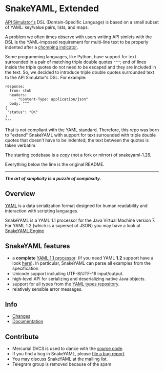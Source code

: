 # SnakeYAML, Extended #
[API Simulator's](https://apisimulator.io) DSL (Domain-Specific Language) is based on a small subset of YAML: key/value pairs, lists, and maps.

A problem we often times observe with users writing API simlets with the DSL is the YAML-imposed requirement for multi-line text to be properly indented after a [chomping indicator](https://yaml.org/spec/1.1/#chomping/).

Some programming languages, like Python, have support for text surrounded in a pair of matching triple double quotes `"""`; end of lines inside the triple quotes do not need to be escaped and they are included in the text. So, we decided to introduce triple double quotes surrounded text to the API Simulator's DSL. For example:

```
response:
  from: stub
  headers:
    - "Content-Type: application/json"
  body: """
{
 "status": "OK"
}
"""
```

That is not compliant with the YAML standard. Therefore, this repo was born to "extend" SnakeYAML with support for text surrounded with triple double quotes that doesn't have to be indented; the text between the quotes is taken verbatim.

The starting codebase is a _copy_ (not a fork or mirror) of snakeyaml-1.26.

Everything below the line is the original README.

---

***The art of simplicity is a puzzle of complexity.***

## Overview ##
[YAML](http://yaml.org) is a data serialization format designed for human readability and interaction with scripting languages.

SnakeYAML is a YAML 1.1 processor for the Java Virtual Machine version 7.
For YAML 1.2 (which is a superset of JSON) you may have a look at [SnakeYAML Engine](https://bitbucket.org/asomov/snakeyaml-engine)

## SnakeYAML features ##

* a **complete** [YAML 1.1 processor](http://yaml.org/spec/1.1/current.html). (If you need YAML **1.2** support have a look [here](https://bitbucket.org/asomov/snakeyaml-engine)). In particular, SnakeYAML can parse all examples from the specification.
* Unicode support including UTF-8/UTF-16 input/output.
* high-level API for serializing and deserializing native Java objects.
* support for all types from the [YAML types repository](http://yaml.org/type/index.html).
* relatively sensible error messages.

## Info ##
 * [Changes](https://bitbucket.org/asomov/snakeyaml/wiki/Changes)
 * [Documentation](https://bitbucket.org/asomov/snakeyaml/wiki/Documentation)

## Contribute ##
* Mercurial DVCS is used to dance with the [source code](https://bitbucket.org/asomov/snakeyaml/src).
* If you find a bug in SnakeYAML, please [file a bug report](https://bitbucket.org/asomov/snakeyaml/issues?status=new&status=open).
* You may discuss SnakeYAML at
[the mailing list](http://groups.google.com/group/snakeyaml-core).
* Telegram group is removed because of the spam
